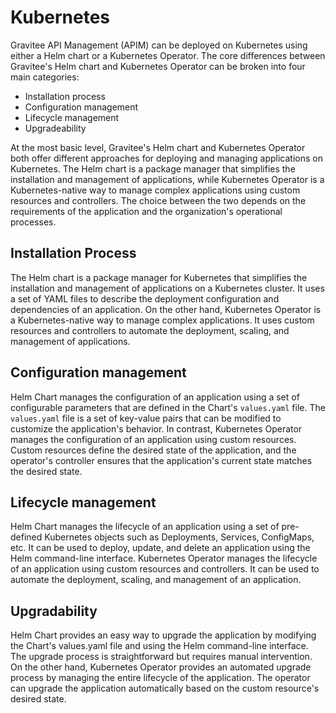 # Kubernetes

Gravitee API Management (APIM) can be deployed on Kubernetes using either a Helm chart or a Kubernetes Operator. The core differences between Gravitee's Helm chart and Kubernetes Operator can be broken into four main categories:

* Installation process
* Configuration management
* Lifecycle management
* Upgradeability

At the most basic level, Gravitee's Helm chart and Kubernetes Operator both offer different approaches for deploying and managing applications on Kubernetes. The Helm chart is a package manager that simplifies the installation and management of applications, while Kubernetes Operator is a Kubernetes-native way to manage complex applications using custom resources and controllers. The choice between the two depends on the requirements of the application and the organization's operational processes.

## Installation Process

The Helm chart is a package manager for Kubernetes that simplifies the installation and management of applications on a Kubernetes cluster. It uses a set of YAML files to describe the deployment configuration and dependencies of an application. On the other hand, Kubernetes Operator is a Kubernetes-native way to manage complex applications. It uses custom resources and controllers to automate the deployment, scaling, and management of applications.

## Configuration management

Helm Chart manages the configuration of an application using a set of configurable parameters that are defined in the Chart's `values.yaml` file. The `values.yaml` file is a set of key-value pairs that can be modified to customize the application's behavior. In contrast, Kubernetes Operator manages the configuration of an application using custom resources. Custom resources define the desired state of the application, and the operator's controller ensures that the application's current state matches the desired state.

## Lifecycle management

Helm Chart manages the lifecycle of an application using a set of pre-defined Kubernetes objects such as Deployments, Services, ConfigMaps, etc. It can be used to deploy, update, and delete an application using the Helm command-line interface. Kubernetes Operator manages the lifecycle of an application using custom resources and controllers. It can be used to automate the deployment, scaling, and management of an application.

## Upgradability

Helm Chart provides an easy way to upgrade the application by modifying the Chart's values.yaml file and using the Helm command-line interface. The upgrade process is straightforward but requires manual intervention. On the other hand, Kubernetes Operator provides an automated upgrade process by managing the entire lifecycle of the application. The operator can upgrade the application automatically based on the custom resource's desired state.

